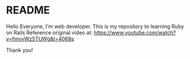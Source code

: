 # README

Hello Everyone, I'm web developer.
This is my repository to learning Ruby on Rails
Reference original video at: 
https://www.youtube.com/watch?v=fmyvWz5TUWg&t=4068s

Thank you!